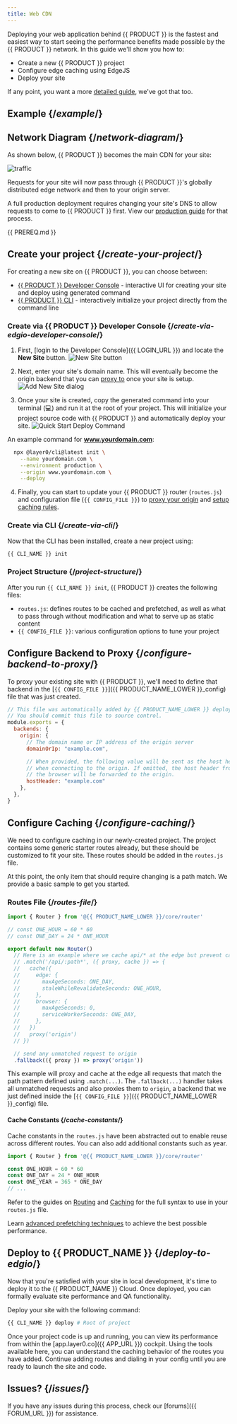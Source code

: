 ```yaml
---
title: Web CDN
---
```


Deploying your web application behind {{ PRODUCT }} is the fastest and easiest way to start seeing the performance benefits made possible by the {{ PRODUCT }} network. In this guide we'll show you how to:

- Create a new {{ PRODUCT }} project
- Configure edge caching using EdgeJS
- Deploy your site

If any point, you want a more [detailed guide](/applications/traditional_sites), we've got that too.

## Example {/*example*/}

<ExampleButtons
  title="Web CDN"
  siteUrl="https://layer0-docs-cdn-starter-template-default.layer0-limelight.link"
  repoUrl="https://github.com/layer0-docs/layer0-cdn-example"
  deployFromRepo />

## Network Diagram {/*network-diagram*/}

As shown below, {{ PRODUCT }} becomes the main CDN for your site:

![traffic](/images/starter/traffic.png)

Requests for your site will now pass through {{ PRODUCT }}'s globally distributed edge network and then to your origin server.

A full production deployment requires changing your site's DNS to allow requests to come to {{ PRODUCT }} first. View our [production guide](/applications/production) for that process.

{{ PREREQ.md }}

## Create your project {/*create-your-project*/}

For creating a new site on {{ PRODUCT }}, you can choose between:
- [{{ PRODUCT }} Developer Console](#create-via-edgio-developer-console) - interactive UI for creating your site and deploy using generated command
- [{{ PRODUCT }} CLI](#create-via-cli) - interactively initialize your project directly from the command line

### Create via {{ PRODUCT }} Developer Console {/*create-via-edgio-developer-console*/}

1. First, [login to the Developer Console]({{ LOGIN_URL }}) and locate the **New Site** button.
  ![New Site button](/images/app-edge/new-site-button.png)

2. Next, enter your site's domain name. This will eventually become the origin backend that you can [proxy to](cookbook#proxying-an-origin) once your site is setup.
  ![Add New Site dialog](/images/app-edge/add-new-site-dialog.png)

3. Once your site is created, copy the generated command into your terminal (💻) and run it at the root of your project. This will initialize your project source code with {{ PRODUCT }} and automatically deploy your site.
  ![Quick Start Deploy Command](/images/app-edge/quickstart-deploy-command.png)

  An example command for **www.yourdomain.com**:
  ```bash
    npx @layer0/cli@latest init \
      --name yourdomain.com \
      --environment production \
      --origin www.yourdomain.com \
      --deploy
  ```

4. Finally, you can start to update your {{ PRODUCT }} router (`routes.js`) and configuration file (`{{ CONFIG_FILE }}`) to [proxy your origin](#configure-backend-to-proxy) and [setup caching rules](#configure-caching).
### Create via CLI {/*create-via-cli*/}
Now that the CLI has been installed, create a new project using:

```bash
{{ CLI_NAME }} init
```

### Project Structure {/*project-structure*/}

After you run `{{ CLI_NAME }} init`, {{ PRODUCT }} creates the following files:

- `routes.js`: defines routes to be cached and prefetched, as well as what to pass through without modification and what to serve up as static content
- `{{ CONFIG_FILE }}`: various configuration options to tune your project

## Configure Backend to Proxy {/*configure-backend-to-proxy*/}

To proxy your existing site with {{ PRODUCT }}, we'll need to define that backend in the [`{{ CONFIG_FILE }}`]({{ PRODUCT_NAME_LOWER }}_config) file that was just created.

```js filename="./{{ CONFIG_FILE}}"
// This file was automatically added by {{ PRODUCT_NAME_LOWER }} deploy.
// You should commit this file to source control.
module.exports = {
  backends: {
    origin: {
      // The domain name or IP address of the origin server
      domainOrIp: "example.com",

      // When provided, the following value will be sent as the host header
      // when connecting to the origin. If omitted, the host header from
      // the browser will be forwarded to the origin.
      hostHeader: "example.com"
    },
  },
}
```

## Configure Caching {/*configure-caching*/}

We need to configure caching in our newly-created project. The project contains some generic starter routes already, but these should be customized to fit your site. These routes should be added in the `routes.js` file.

At this point, the only item that should require changing is a path match. We provide a basic sample to get you started.
### Routes File {/*routes-file*/}

```js filename="./routes.js"
import { Router } from '@{{ PRODUCT_NAME_LOWER }}/core/router'

// const ONE_HOUR = 60 * 60
// const ONE_DAY = 24 * ONE_HOUR

export default new Router()
  // Here is an example where we cache api/* at the edge but prevent caching in the browser
  // .match('/api/:path*', ({ proxy, cache }) => {
  //   cache({
  //     edge: {
  //       maxAgeSeconds: ONE_DAY,
  //       staleWhileRevalidateSeconds: ONE_HOUR,
  //     },
  //     browser: {
  //       maxAgeSeconds: 0,
  //       serviceWorkerSeconds: ONE_DAY,
  //     },
  //   })
  //   proxy('origin')
  // })

  // send any unmatched request to origin
  .fallback(({ proxy }) => proxy('origin'))
```

This example will proxy and cache at the edge all requests that match the path pattern defined using `.match(...)`. The `.fallback(...)` handler takes all unmatched requests and also proxies them to `origin`, a backend that we just defined inside the [`{{ CONFIG_FILE }}`]({{ PRODUCT_NAME_LOWER }}_config) file.

#### Cache Constants {/*cache-constants*/}
Cache constants in the `routes.js` have been abstracted out to enable reuse across different routes. You can also add additional constants such as year.

```js filename="./routes.js"
import { Router } from '@{{ PRODUCT_NAME_LOWER }}/core/router'

const ONE_HOUR = 60 * 60
const ONE_DAY = 24 * ONE_HOUR
const ONE_YEAR = 365 * ONE_DAY
// ...
```

Refer to the guides on [Routing](routing) and [Caching](caching) for the full syntax to use in your `routes.js` file.

Learn [advanced prefetching techniques](prefetching) to achieve the best possible performance.

## Deploy to {{ PRODUCT_NAME }} {/*deploy-to-edgio*/}

Now that you're satisfied with your site in local development, it's time to deploy it to the {{ PRODUCT_NAME }} Cloud. Once deployed, you can formally evaluate site performance and QA functionality.

Deploy your site with the following command:

```bash
{{ CLI_NAME }} deploy # Root of project
```

Once your project code is up and running, you can view its performance from within the [app.layer0.co]({{ APP_URL }}) cockpit. Using the tools available here, you can understand the caching behavior of the routes you have added. Continue adding routes and dialing in your config until you are ready to launch the site and code.

## Issues? {/*issues*/}

If you have any issues during this process, check our [forums]({{ FORUM_URL }}) for assistance.
